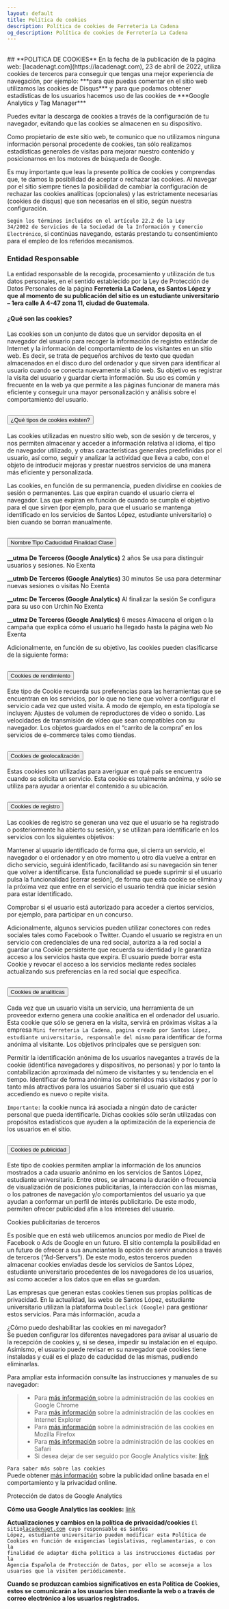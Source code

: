 ```yaml
---
layout: default
title: Política de cookies
description: Política de cookies de Ferretería La Cadena
og_description: Política de cookies de Ferretería La Cadena
---
```

<br>
## **POLITICA DE COOKIES**
En la fecha de la publicación de la página web: [lacadenagt.com](https://lacadenagt.com), 23 de abril de 2022, utiliza cookies de terceros para conseguir que tengas una mejor experiencia de navegación, por ejemplo: ***para que puedas comentar en el sitio web utilizamos las cookies de Disqus*** y para que podamos obtener estadísticas de los usuarios hacemos uso de las cookies de ***Google Analytics y Tag Manager***

Puedes evitar la descarga de cookies a través de la configuración de tu navegador, evitando que las cookies se almacenen en su dispositivo.

Como propietario de este sitio web, te comunico que no utilizamos ninguna información personal procedente de cookies, tan sólo realizamos estadísticas generales de visitas para mejorar nuestro contenido y posicionarnos en los motores de búsqueda de Google.

Es muy importante que leas la presente política de cookies y comprendas que, te damos la posibilidad de aceptar o rechazar las cookies. Al navegar por el sitio siempre tienes la posibilidad de cambiar la configuración de rechazar las cookies analíticas (opcionales) y las estrictamente necesarias (cookies de disqus) que son necesarias en el sitio, según nuestra configuración.

<code>Según los términos incluidos en el artículo 22.2 de la Ley 34/2002 de Servicios de la Sociedad de la Información y Comercio Electrónico</code>, si continúas navegando, estarás prestando tu consentimiento para el empleo de los referidos mecanismos.

### Entidad Responsable
La entidad responsable de la recogida, procesamiento y utilización de tus datos personales, en el sentido establecido por la Ley de Protección de Datos Personales de la página **Ferretería La Cadena, es Santos López y que al momento de su publicación del sitio es un estudiante universitario – 1era calle A 4-47 zona 11, ciudad de Guatemala.**

#### ¿Qué son las cookies?
Las cookies son un conjunto de datos que un servidor deposita en el navegador del usuario para recoger la información de registro estándar de Internet y la información del comportamiento de los visitantes en un sitio web. Es decir, se trata de pequeños archivos de texto que quedan almacenados en el disco duro del ordenador y que sirven para identificar al usuario cuando se conecta nuevamente al sitio web. Su objetivo es registrar la visita del usuario y guardar cierta información. Su uso es común y frecuente en la web ya que permite a las páginas funcionar de manera más eficiente y conseguir una mayor personalización y análisis sobre el comportamiento del usuario.

<div class="accordion accordion-flush" id="accordionFlushExample">
  <div class="accordion-item">
    <h2 class="accordion-header" id="flush-headingOne">
      <button class="accordion-button collapsed" type="button" data-bs-toggle="collapse" data-bs-target="#flush-collapseOne" aria-expanded="false" aria-controls="flush-collapseOne">
        ¿Qué tipos de cookies existen?
      </button>
    </h2>
    <div id="flush-collapseOne" class="accordion-collapse collapse" aria-labelledby="flush-headingOne" data-bs-parent="#accordionFlushExample">
      <div class="accordion-body">
<p>Las cookies utilizadas en nuestro sitio web, son de sesión y de terceros, y nos permiten almacenar y acceder a información relativa al idioma, el tipo de navegador utilizado, y otras características generales predefinidas por el usuario, así como, seguir y analizar la actividad que lleva a cabo, con el objeto de introducir mejoras y prestar nuestros servicios de una manera más eficiente y personalizada.</p>

<p>Las cookies, en función de su permanencia, pueden dividirse en cookies de sesión o permanentes. Las que expiran cuando el usuario cierra el navegador. Las que expiran en función de cuando se cumpla el objetivo para el que sirven (por ejemplo, para que el usuario se mantenga identificado en los servicios de Santos López, estudiante universitario) o bien cuando se borran manualmente.</p>
      </div>
    </div>
  </div>
  <div class="accordion-item">
    <h2 class="accordion-header" id="flush-headingTwo">
      <button class="accordion-button collapsed" type="button" data-bs-toggle="collapse" data-bs-target="#flush-collapseTwo" aria-expanded="false" aria-controls="flush-collapseTwo">
        Nombre	Tipo	Caducidad	Finalidad	Clase
      </button>
    </h2>
    <div id="flush-collapseTwo" class="accordion-collapse collapse" aria-labelledby="flush-headingTwo" data-bs-parent="#accordionFlushExample">
      <div class="accordion-body">
<p><strong>__utma	De Terceros (Google Analytics)</strong>	2 años	Se usa para distinguir usuarios y sesiones.	No Exenta</p>
<p><strong>__utmb	De Terceros (Google Analytics)</strong>	30 minutos	Se usa para determinar nuevas sesiones o visitas	No Exenta</p>
<p><strong>__utmc	De Terceros (Google Analytics)</strong>	Al finalizar la sesión	Se configura para su uso con Urchin	No Exenta</p>
<p><strong>__utmz	De Terceros (Google Analytics)</strong>	6 meses	Almacena el origen o la campaña que explica cómo el usuario ha llegado hasta la página web	No Exenta</p>
Adicionalmente, en función de su objetivo, las cookies pueden clasificarse de la siguiente forma:
      </div>
    </div>
  </div>
  <div class="accordion-item">
    <h2 class="accordion-header" id="flush-headingThree">
      <button class="accordion-button collapsed" type="button" data-bs-toggle="collapse" data-bs-target="#flush-collapseThree" aria-expanded="false" aria-controls="flush-collapseThree">
        Cookies de rendimiento
      </button>
    </h2>
    <div id="flush-collapseThree" class="accordion-collapse collapse" aria-labelledby="flush-headingThree" data-bs-parent="#accordionFlushExample">
      <div class="accordion-body">
<p>Este tipo de Cookie recuerda sus preferencias para las herramientas que se encuentran en los servicios, por lo que no tiene que volver a configurar el servicio cada vez que usted visita. A modo de ejemplo, en esta tipología se incluyen: Ajustes de volumen de reproductores de vídeo o sonido. Las velocidades de transmisión de vídeo que sean compatibles con su navegador. Los objetos guardados en el “carrito de la compra” en los servicios de e-commerce tales como tiendas.</p>
      </div>
    </div>
  </div>
    <div class="accordion-item">
    <h2 class="accordion-header" id="flush-heading4">
      <button class="accordion-button collapsed" type="button" data-bs-toggle="collapse" data-bs-target="#flush-collapse4" aria-expanded="false" aria-controls="flush-collapse4">
        Cookies de geolocalización
      </button>
    </h2>
    <div id="flush-collapse4" class="accordion-collapse collapse" aria-labelledby="flush-heading4" data-bs-parent="#accordionFlushExample">
      <div class="accordion-body">
<p>Estas cookies son utilizadas para averiguar en qué país se encuentra cuando se solicita un servicio. Esta cookie es totalmente anónima, y sólo se utiliza para ayudar a orientar el contenido a su ubicación.</p>
      </div>
    </div>
  </div>
      <div class="accordion-item">
    <h2 class="accordion-header" id="flush-heading5">
      <button class="accordion-button collapsed" type="button" data-bs-toggle="collapse" data-bs-target="#flush-collapse5" aria-expanded="false" aria-controls="flush-collapse5">
        Cookies de registro
      </button>
    </h2>
    <div id="flush-collapse5" class="accordion-collapse collapse" aria-labelledby="flush-heading5" data-bs-parent="#accordionFlushExample">
      <div class="accordion-body">
<p>Las cookies de registro se generan una vez que el usuario se ha registrado o posteriormente ha abierto su sesión, y se utilizan para identificarle en los servicios con los siguientes objetivos:</p>

<p>Mantener al usuario identificado de forma que, si cierra un servicio, el navegador o el ordenador y en otro momento u otro día vuelve a entrar en dicho servicio, seguirá identificado, facilitando así su navegación sin tener que volver a identificarse. Esta funcionalidad se puede suprimir si el usuario pulsa la funcionalidad [cerrar sesión], de forma que esta cookie se elimina y la próxima vez que entre en el servicio el usuario tendrá que iniciar sesión para estar identificado.</p>

<p>Comprobar si el usuario está autorizado para acceder a ciertos servicios, por ejemplo, para participar en un concurso.</p>

<p>Adicionalmente, algunos servicios pueden utilizar conectores con redes sociales tales como Facebook o Twitter. Cuando el usuario se registra en un servicio con credenciales de una red social, autoriza a la red social a guardar una Cookie persistente que recuerda su identidad y le garantiza acceso a los servicios hasta que expira. El usuario puede borrar esta Cookie y revocar el acceso a los servicios mediante redes sociales actualizando sus preferencias en la red social que específica.</p>
      </div>
    </div>
  </div>
        <div class="accordion-item">
    <h2 class="accordion-header" id="flush-heading6">
      <button class="accordion-button collapsed" type="button" data-bs-toggle="collapse" data-bs-target="#flush-collapse6" aria-expanded="false" aria-controls="flush-collapse6">
        Cookies de analíticas
      </button>
    </h2>
    <div id="flush-collapse6" class="accordion-collapse collapse" aria-labelledby="flush-heading6" data-bs-parent="#accordionFlushExample">
      <div class="accordion-body">
<p>Cada vez que un usuario visita un servicio, una herramienta de un proveedor externo genera una cookie analítica en el ordenador del usuario. Esta cookie que sólo se genera en la visita, servirá en próximas visitas a la empresa <code>Mini ferreteria La Cadena, pagina creado por Santos López, estudiante universitario, responsable del mismo</code> para identificar de forma anónima al visitante. Los objetivos principales que se persiguen son:</p>

<p>Permitir la identificación anónima de los usuarios navegantes a través de la cookie (identifica navegadores y dispositivos, no personas) y por lo tanto la contabilización aproximada del número de visitantes y su tendencia en el tiempo.
Identificar de forma anónima los contenidos más visitados y por lo tanto más atractivos para los usuarios Saber si el usuario que está accediendo es nuevo o repite visita.</p>

<code>Importante:</code> la cookie nunca irá asociada a ningún dato de carácter personal que pueda identificarle. Dichas cookies sólo serán utilizadas con propósitos estadísticos que ayuden a la optimización de la experiencia de los usuarios en el sitio.<br>
      </div>
    </div>
  </div>
          <div class="accordion-item">
    <h2 class="accordion-header" id="flush-heading7">
      <button class="accordion-button collapsed" type="button" data-bs-toggle="collapse" data-bs-target="#flush-collapse7" aria-expanded="false" aria-controls="flush-collapse7">
        Cookies de publicidad
      </button>
    </h2>
    <div id="flush-collapse7" class="accordion-collapse collapse" aria-labelledby="flush-heading7" data-bs-parent="#accordionFlushExample">
      <div class="accordion-body">
<p>Este tipo de cookies permiten ampliar la información de los anuncios mostrados a cada usuario anónimo en los servicios de Santos López, estudiante universitario. Entre otros, se almacena la duración o frecuencia de visualización de posiciones publicitarias, la interacción con las mismas, o los patrones de navegación y/o comportamientos del usuario ya que ayudan a conformar un perfil de interés publicitario. De este modo, permiten ofrecer publicidad afín a los intereses del usuario.</p>

Cookies publicitarias de terceros
<p>Es posible que en está web utilicemos anuncios por medio de Pixel de Facebook o Ads de Google en un futuro. El sitio contempla la posibilidad en un futuro de ofrecer a sus anunciantes la opción de servir anuncios a través de terceros (“Ad-Servers”). De este modo, estos terceros pueden almacenar cookies enviadas desde los servicios de Santos López, estudiante universitario procedentes de los navegadores de los usuarios, así como acceder a los datos que en ellas se guardan.</p>
      </div>
    </div>
  </div>
</div>

Las empresas que generan estas cookies tienen sus propias políticas de privacidad. En la actualidad, las webs de Santos López, estudiante universitario utilizan la plataforma <code>Doubleclick (Google)</code> para gestionar estos servicios. Para más información, acuda a


<div class="alert alert-primary" role="alert">
  ¿Cómo puedo deshabilitar las cookies en mi navegador?
</div>
Se pueden configurar los diferentes navegadores para avisar al usuario de la recepción de cookies y, si se desea, impedir su instalación en el equipo. Asimismo, el usuario puede revisar en su navegador qué cookies tiene instaladas y cuál es el plazo de caducidad de las mismas, pudiendo eliminarlas.


Para ampliar esta información consulte las instrucciones y manuales de su navegador:

> - Para [más información ](https://support.google.com/chrome/answer/95647?hl=es)sobre la administración de las cookies en Google Chrome
> - Para [más información](https://windows.microsoft.com/es-es/windows-vista/cookies-frequently-asked-questions) sobre la administración de las cookies en Internet Explorer
> - Para [más información](https://support.mozilla.org/es/kb/habilitar-y-deshabilitar-cookies-que-los-sitios-we) sobre la administración de las cookies en Mozilla Firefox
> - Para [más información](https://www.apple.com/es/privacy/use-of-cookies/) sobre la administración de las cookies en Safari
> - Si desea dejar de ser seguido por Google Analytics visite: [link](https://tools.google.com/dlpage/gaoptout)

<code>Para saber más sobre las cookies</code><br>
Puede obtener [más información](https://www.youronlinechoices.com/es/)  sobre la publicidad online basada en el comportamiento y la privacidad online.

<div class="alert alert-primary" role="alert">
 Protección de datos de Google Analytics
</div>

**Cómo usa Google Analytics las cookies:** [link](https://developers.google.com/analytics/devguides/collection/analyticsjs/cookie-usage?hl=es#analyticsjs)

**Actualizaciones y cambios en la política de privacidad/cookies**
<code>El sitio[lacadenagt.com](lacadenagt.com) cuyo responsable es Santos López, estudiante universitario pueden modificar esta Política de Cookies en función de exigencias legislativas, reglamentarias, o con la finalidad de adaptar dicha política a las instrucciones dictadas por la Agencia Española de Protección de Datos, por ello se aconseja a los usuarios que la visiten periódicamente.</code>

**Cuando se produzcan cambios significativos en esta Política de Cookies, estos se comunicarán a los usuarios bien mediante la web o a través de correo electrónico a los usuarios registrados.**
<script src="{{ "/assets/js/bootstrap.bundle.min-5.3.3.js" | prepend: site.baseurl | replace: '//', '/' }}"></script>